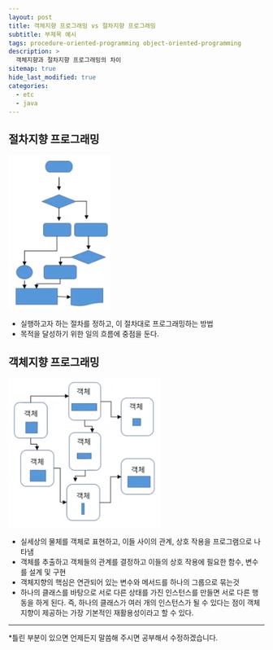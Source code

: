 ```yaml
---
layout: post
title: 객체지향 프로그래밍 vs 절차지향 프로그래밍
subtitle: 부제목 예시
tags: procedure-oriented-programming object-oriented-programming
description: >
  객체지향과 절차지향 프로그래밍의 차이
sitemap: true
hide_last_modified: true
categories:
  - etc
  - java
---
```


## 절차지향 프로그래밍

![](/assets//img/blog/etc/java/ovp_1.PNG)

- 실행하고자 하는 절차를 정하고, 이 절차대로 프로그래밍하는 방법
- 목적을 달성하기 위한 일의 흐름에 중점을 둔다.

## 객체지향 프로그래밍

![](/assets//img/blog/etc/java/ovp_2.PNG)

- 실세상의 물체를 객체로 표현하고, 이들 사이의 관계, 상호 작용을 프로그램으로 나타냄
- 객체를 추출하고 객체들의 관계를 결정하고 이들의 상호 작용에 필요한 함수, 변수를 설계 및 구현
- 객체지향의 핵심은 연관되어 있는 변수와 메서드를 하나의 그룹으로 묶는것
- 하나의 클래스를 바탕으로 서로 다른 상태를 가진 인스턴스를 만들면 서로 다른 행동을 하게 된다. 즉, 하나의 클래스가 여러 개의 인스턴스가 될 수 있다는 점이 객체 지향이 제공하는 가장 기본적인 재활용성이라고 할 수 있다.

---
*틀린 부분이 있으면 언제든지 말씀해 주시면 공부해서 수정하겠습니다.